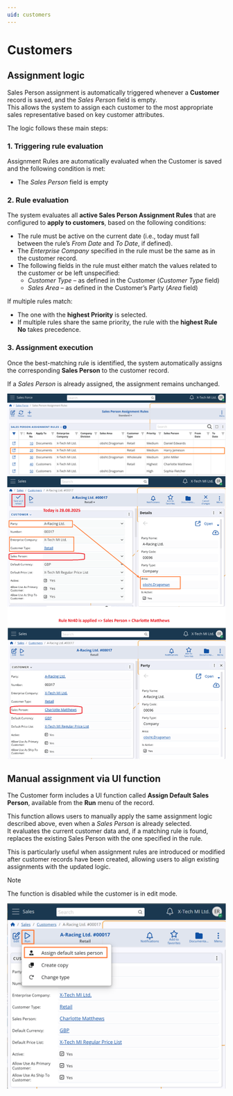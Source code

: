 ```yaml
---
uid: customers
---
```


# Customers  

## Assignment logic  
Sales Person assignment is automatically triggered whenever a **Customer** record is saved, and the *Sales Person* field is empty.  
This allows the system to assign each customer to the most appropriate sales representative based on key customer attributes.  

The logic follows these main steps:  

### 1. Triggering rule evaluation  
Assignment Rules are automatically evaluated when the Customer is saved and the following condition is met:  

- The *Sales Person* field is empty  


### 2. Rule evaluation  
The system evaluates all **active Sales Person Assignment Rules** that are configured to **apply to customers**, based on the following conditions:  

- The rule must be active on the current date (i.e., today must fall between the rule’s *From Date* and *To Date*, if defined).  
- The *Enterprise Company* specified in the rule must be the same as in the customer record.  
- The following fields in the rule must either match the values related to the customer or be left unspecified:  
  - *Customer Type* – as defined in the Customer (*Customer Type* field)   
  - *Sales Area* – as defined in the Customer’s Party (*Area* field)  

If multiple rules match:  
- The one with the **highest Priority** is selected.  
- If multiple rules share the same priority, the rule with the **highest Rule No** takes precedence.  


### 3. Assignment execution  
Once the best-matching rule is identified, the system automatically assigns the corresponding **Sales Person** to the customer record.  

If a *Sales Person* is already assigned, the assignment remains unchanged.

![Rules](pictures/rules2.png)
![Rule Logic Customer](pictures/rule-logic-customer.png)

## Manual assignment via UI function  

The Customer form includes a UI function called **Assign Default Sales Person**, available from the **Run** menu of the record.  

This function allows users to manually apply the same assignment logic described above, even when a *Sales Person* is already selected.  
It evaluates the current customer data and, if a matching rule is found, replaces the existing Sales Person with the one specified in the rule.  

This is particularly useful when assignment rules are introduced or modified after customer records have been created, allowing users to align existing assignments with the updated logic.  

> [!NOTE]  
> The function is disabled while the customer is in edit mode.

![UI Function Customer](pictures/ui-function-customer.png)
